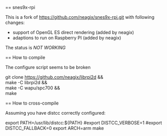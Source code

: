 == snes9x-rpi

This is a fork of https://github.com/neagix/snes9x-rpi.git with following changes:

- support of OpenGL ES direct rendering (added by neagix)
- adaptions to run on Raspberry PI (added by neagix)

The status is *NOT WORKING*

== How to compile

The configure script seems to be broken

git clone https://github.com/neagix/librpi2d && \
make -C librpi2d && \
make -C wapu/spc700 && \
make

== How to cross-compile

Assuming you have distcc correctly configured:

export PATH=/usr/lib/distcc:${PATH}
#export DISTCC_VERBOSE=1
#export DISTCC_FALLBACK=0
export ARCH=arm
make
